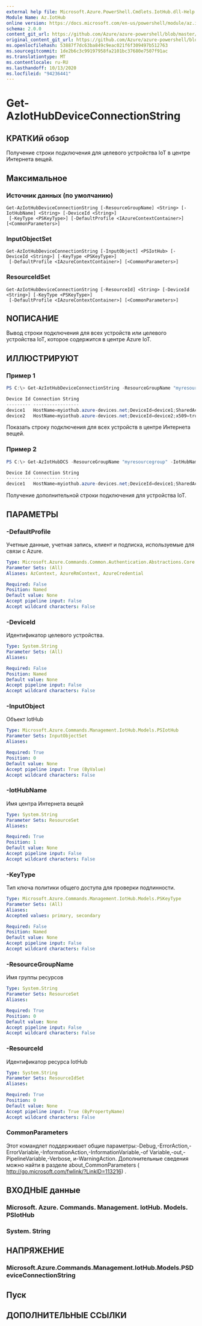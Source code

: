 ```yaml
---
external help file: Microsoft.Azure.PowerShell.Cmdlets.IotHub.dll-Help.xml
Module Name: Az.IotHub
online version: https://docs.microsoft.com/en-us/powershell/module/az.iothub/get-aziothubdeviceconnectionstring
schema: 2.0.0
content_git_url: https://github.com/Azure/azure-powershell/blob/master/src/IotHub/IotHub/help/Get-AzIotHubDeviceConnectionString.md
original_content_git_url: https://github.com/Azure/azure-powershell/blob/master/src/IotHub/IotHub/help/Get-AzIotHubDeviceConnectionString.md
ms.openlocfilehash: 53887f7dc63ba849c9eac021f6f309497b512763
ms.sourcegitcommit: 1de2b6c3c99197958fa2101bc37680e7507f91ac
ms.translationtype: MT
ms.contentlocale: ru-RU
ms.lasthandoff: 10/13/2020
ms.locfileid: "94236441"
---
```

# Get-AzIotHubDeviceConnectionString

## КРАТКИй обзор
Получение строки подключения для целевого устройства IoT в центре Интернета вещей.

## Максимальное

### Источник данных (по умолчанию)
```
Get-AzIotHubDeviceConnectionString [-ResourceGroupName] <String> [-IotHubName] <String> [-DeviceId <String>]
 [-KeyType <PSKeyType>] [-DefaultProfile <IAzureContextContainer>] [<CommonParameters>]
```

### InputObjectSet
```
Get-AzIotHubDeviceConnectionString [-InputObject] <PSIotHub> [-DeviceId <String>] [-KeyType <PSKeyType>]
 [-DefaultProfile <IAzureContextContainer>] [<CommonParameters>]
```

### ResourceIdSet
```
Get-AzIotHubDeviceConnectionString [-ResourceId] <String> [-DeviceId <String>] [-KeyType <PSKeyType>]
 [-DefaultProfile <IAzureContextContainer>] [<CommonParameters>]
```

## NОПИСАНИЕ
Вывод строки подключения для всех устройств или целевого устройства IoT, которое содержится в центре Azure IoT.

## ИЛЛЮСТРИРУЮТ

### Пример 1
```powershell
PS C:\> Get-AzIotHubDeviceConnectionString -ResourceGroupName "myresourcegroup" -IotHubName "myiothub"

Device Id Connection String
--------- -----------------
device1   HostName=myiothub.azure-devices.net;DeviceId=device1;SharedAccessKey=/X4y******     
device2   HostName=myiothub.azure-devices.net;DeviceId=device2;x509=true
```

Показать строку подключения для всех устройств в центре Интернета вещей.

### Пример 2
```powershell
PS C:\> Get-AzIotHubDCS -ResourceGroupName "myresourcegroup" -IotHubName "myiothub" -DeviceId "device1" -KeyType secondary

Device Id Connection String
--------- -----------------
device1   HostName=myiothub.azure-devices.net;DeviceId=device1;SharedAccessKey=/X4y******
```

Получение дополнительной строки подключения для устройства IoT.

## ПАРАМЕТРЫ

### -DefaultProfile
Учетные данные, учетная запись, клиент и подписка, используемые для связи с Azure.

```yaml
Type: Microsoft.Azure.Commands.Common.Authentication.Abstractions.Core.IAzureContextContainer
Parameter Sets: (All)
Aliases: AzContext, AzureRmContext, AzureCredential

Required: False
Position: Named
Default value: None
Accept pipeline input: False
Accept wildcard characters: False
```

### -DeviceId
Идентификатор целевого устройства.

```yaml
Type: System.String
Parameter Sets: (All)
Aliases:

Required: False
Position: Named
Default value: None
Accept pipeline input: False
Accept wildcard characters: False
```

### -InputObject
Объект IotHub

```yaml
Type: Microsoft.Azure.Commands.Management.IotHub.Models.PSIotHub
Parameter Sets: InputObjectSet
Aliases:

Required: True
Position: 0
Default value: None
Accept pipeline input: True (ByValue)
Accept wildcard characters: False
```

### -IotHubName
Имя центра Интернета вещей

```yaml
Type: System.String
Parameter Sets: ResourceSet
Aliases:

Required: True
Position: 1
Default value: None
Accept pipeline input: False
Accept wildcard characters: False
```

### -KeyType
Тип ключа политики общего доступа для проверки подлинности.

```yaml
Type: Microsoft.Azure.Commands.Management.IotHub.Models.PSKeyType
Parameter Sets: (All)
Aliases:
Accepted values: primary, secondary

Required: False
Position: Named
Default value: None
Accept pipeline input: False
Accept wildcard characters: False
```

### -ResourceGroupName
Имя группы ресурсов

```yaml
Type: System.String
Parameter Sets: ResourceSet
Aliases:

Required: True
Position: 0
Default value: None
Accept pipeline input: False
Accept wildcard characters: False
```

### -ResourceId
Идентификатор ресурса IotHub

```yaml
Type: System.String
Parameter Sets: ResourceIdSet
Aliases:

Required: True
Position: 0
Default value: None
Accept pipeline input: True (ByPropertyName)
Accept wildcard characters: False
```

### CommonParameters
Этот командлет поддерживает общие параметры:-Debug,-ErrorAction,-ErrorVariable,-InformationAction,-InformationVariable,-of Variable,-out,-PipelineVariable,-Verbose, и-WarningAction. Дополнительные сведения можно найти в разделе about_CommonParameters ( http://go.microsoft.com/fwlink/?LinkID=113216) .

## ВХОДНЫЕ данные

### Microsoft. Azure. Commands. Management. IotHub. Models. PSIotHub

### System. String

## НАПРЯЖЕНИЕ

### Microsoft.Azure.Commands.Management.IotHub.Models.PSDeviceConnectionString

## Пуск

## ДОПОЛНИТЕЛЬНЫЕ ССЫЛКИ
